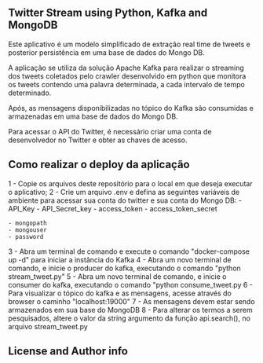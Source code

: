 ## Twitter Stream using Python, Kafka and MongoDB
Este aplicativo é um modelo simplificado de extração real time de tweets e posterior persistência em uma base de dados do Mongo DB.

A aplicação se utiliza da solução Apache Kafka para realizar o streaming dos tweets coletados pelo crawler desenvolvido em python que monitora os tweets contendo uma palavra determinada, a cada intervalo de tempo determinado.

Após, as mensagens disponibilizadas no tópico do Kafka são consumidas e armazenadas em uma base de dados do Mongo DB.

Para acessar o API do Twitter, é necessário criar uma conta de desenvolvedor no Twitter e obter as chaves de acesso.

## Como realizar o deploy da aplicação
1 - Copie os arquivos deste repositório para o local em que deseja executar o aplicativo;
2 - Crie um arquivo .env e defina as seguintes variáveis de ambiente para acessar sua conta do twitter e sua conta do Mongo DB:
    - API_Key
    - API_Secret_key
    - access_token 
    - access_token_secret

    - mongopath 
    - mongouser 
    - password 

3 - Abra um terminal de comando e execute o comando "docker-compose up -d" para iniciar a instância do Kafka
4 - Abra um novo terminal de comando, e inicie o producer do kafka, executando o comando "python stream_tweet.py"
5 - Abra um novo terminal de comando, e inicie o consumer do kafka, executando o comando "python consume_tweet.py
6 - Para visualizar o tópico do kafka e as mensagens, acesse através do browser o caminho "localhost:19000"
7 - As mensagens devem estar sendo armazenados em sua base do MongoDB
8 - Para alterar os termos a serem pesquisados, altere o valor da string argumento da função api.search(), no arquivo stream_tweet.py 


## License and Author info